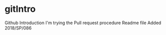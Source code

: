 # gitIntro
Github Introduction
I'm trying the Pull request procedure
Readme file Added
2018/SP/086

